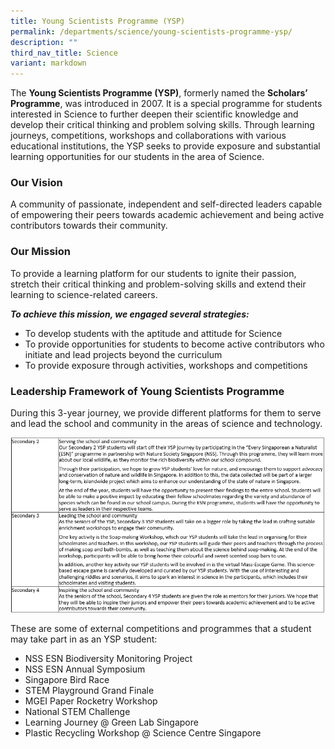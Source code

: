 ```yaml
---
title: Young Scientists Programme (YSP)
permalink: /departments/science/young-scientists-programme-ysp/
description: ""
third_nav_title: Science
variant: markdown
---
```

The **Young Scientists Programme (YSP)**, formerly named the **Scholars’ Programme**, was introduced in 2007. It is a special programme for students interested in Science to further deepen their scientific knowledge and develop their critical thinking and problem solving skills. Through learning journeys, competitions, workshops and collaborations with various educational institutions, the YSP seeks to provide exposure and substantial learning opportunities for our students in the area of Science.

  
### Our Vision

A community of passionate, independent and self-directed leaders capable of empowering their peers towards academic achievement and being active contributors towards their community.
  

### Our Mission
To provide a learning platform for our students to ignite their passion, stretch their critical thinking and problem-solving skills and extend their learning to science-related careers.

**_To achieve this mission, we engaged several strategies:_**
*   To develop students with the aptitude and attitude for Science
*   To provide opportunities for students to become active contributors who initiate and lead projects beyond the curriculum
*  To provide exposure through activities, workshops and competitions

  

### Leadership Framework of Young Scientists Programme

During this 3-year journey, we provide different platforms for them to serve and lead the school and community in the areas of science and technology.
  
![](/images/Screenshot_2024_10_16_135305.png)

These are some of external competitions and programmes that a student may take part in as an YSP student:
* NSS ESN Biodiversity Monitoring Project
* NSS ESN Annual Symposium
* Singapore Bird Race 
* STEM Playground Grand Finale
* MGEI Paper Rocketry Workshop
* National STEM Challenge 
* Learning Journey @ Green Lab Singapore
* Plastic Recycling Workshop @ Science Centre Singapore


